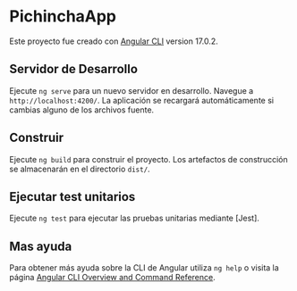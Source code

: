 # PichinchaApp

Este proyecto fue creado con  [Angular CLI](https://github.com/angular/angular-cli) version 17.0.2.

## Servidor de Desarrollo

Ejecute `ng serve` para un nuevo servidor en desarrollo. Navegue a `http://localhost:4200/`. La aplicación se recargará automáticamente si cambias alguno de los archivos fuente.

## Construir

Ejecute `ng build` para construir el proyecto. Los artefactos de construcción se almacenarán en el directorio `dist/`.

## Ejecutar test unitarios

Ejecute `ng test` para ejecutar las pruebas unitarias mediante [Jest].

## Mas ayuda

Para obtener más ayuda sobre la CLI de Angular utiliza `ng help` o visita la página [Angular CLI Overview and Command Reference](https://angular.io/cli).

